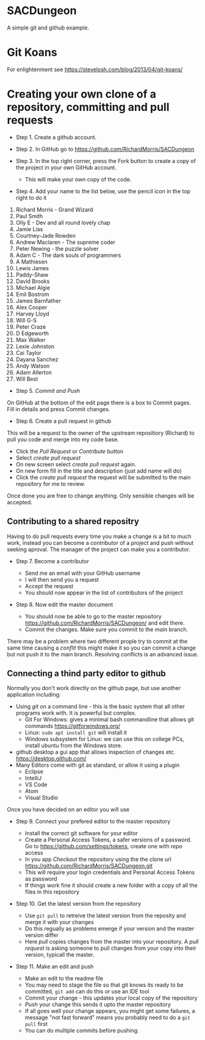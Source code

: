 # SACDungeon

A simple git and github example.

# Git Koans

For enlightenment see https://stevelosh.com/blog/2013/04/git-koans/

# Creating your own clone of a repository, committing and pull requests

* Step 1. Create a github account.
 
* Step 2. In GitHub go to 
https://github.com/RichardMorris/SACDungeon

* Step 3. In the top right corner, press the Fork button to create a copy of the project in your own GitHub account.

  * This will make your own copy of the code.

* Step 4. Add your name to the list below, use the pencil icon in the top right to do it

1. Richard Morris - Grand Wizard
2. Paul Smith
3. Olly E - Dev and all round lovely chap
4. Jamie Lias
5. Courtney-Jade Rowden
6. Andrew Maclaren - The supreme coder
7. Peter Newing - the puzzle solver
8. Adam C - The dark souls of programmers
9. A Mathiesen
10. Lewis James
11. Paddy-Shaw
12. David Brooks
13. Michael Algie
14. Emil Bostrom
15. James Barnfather
16. Alex Cooper
17. Harvey Lloyd
18. Will G-S
19. Peter Craze
20. D Edgeworth
21. Max Walker
22. Lexie Johnston
23. Cai Taylor
24. Dayana Sanchez
25. Andy Watson
26. Adam Allerton
27. Will Best
* Step 5. *Commit and Push* 

On GitHub at the bottom of the edit page there is a box to Commit pages. Fill in details and press Commit changes.

* Step 6. Create a pull request in github

This will be a request to the owner of the upstream repositiory (Richard) to pull you code and merge into my code base.

  * Click the *Pull Request* or *Contribute* button
  * Select *create pull request*
  * On new screen select *create pull request* again.
  * On new form fill in the title and description (just add name will do)
  * Click the *create pull request* the request will be submitted to the main repository for me to review.

Once done you are free to change anything. Only sensible changes will be accepted.

## Contributing to a shared repositry

Having to do pull requests every time you make a change is a bit to much work, instead you can become a *contributor* of a project
and push without seeking aproval. The manager of the project can make you a contributor.

* Step 7. Become a contributor
  * Send me an email with your GitHub username
  * I will then send you a request 
  * Accept the request 
  * You should now appear in the list of contributors of the project

* Step 8. Now edit the master document
  *  You should now be able to go to the master repository https://github.com/RichardMorris/SACDungeon/ and edit there.
  *  Commit the changes. Make sure you commit to the *main* branch.

There may be a problem where two different prople try to commit at the same time causing a *conflit* 
this might make it so you can commit a change but not push it to the main branch. Resolving conflicts is an advanced issue.

## Connecting a thind party editor to github

Normally you don't work directly on the github page, but use another application including:
 
* Using *git*  on a command line - this is the basic system that all other programs work with. It is powerful but complex. 
  * Git For Windows: gives a minimal bash commandline that allows git commands https://gitforwindows.org/
  * Linux: `sudo apt install git` will install it
  * Windows subsystem for Linux: we can use this on college PCs, install ubuntu from the Windows store.  
* github desktop a gui app that allows inspection of changes etc. https://desktop.github.com/
* Many Editors come with git as standard, or allow it using a plugin 
  * Eclipse
  * IntelliJ
  * VS Code
  * Atom
  * Visual Studio

Once you have decided on an editor you will use 

* Step 9. Connect your prefered editor to the master repository
  * Install the correct git software for your editor
  * Create a  Personal Access Tokens, a safer versions of a password. Go to https://github.com/settings/tokens, create one with *repo* access 
  * In you app *Checkout* the repository using the the clone url https://github.com/RichardMorris/SACDungeon.git
  * This will require your login credentials and Personal Access Tokens as password
  * If things work fine it should create a new folder with a copy of all the files in this repository

* Step 10. Get the latest version from the repository
  * Use `git pull` to retreive the latest version from the reposity and merge it with your changes
  * Do this regually as problems emerge if your version and the master version differ
  * Here *pull* copies changes from the master into your repository. A *pull request* is asking someone to pull changes from your copy into their version, typicall the master.
 
 * Step 11. Make an edit and push
   * Make an edit to the readme file
   * You may need to stage the file so that git knows its ready to be committed, `git add` can do this or use an IDE tool
   * Commit your change - this updates your local copy of the repository
   * *Push* your change this sends it upto the master repository
   * If all goes well your change appears, you might get some failures, a message "not fast forward" means you probably need to do a `git pull` first
   * You can do multiple commits before pushing.
 
   





